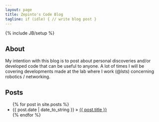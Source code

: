 ```yaml
---
layout: page
title: Zepinto's Code Blog
tagline: if (idle) { // write blog post }
---
```

{% include JB/setup %}

## About
My intention with this blog is to post about personal discoveries and/or developed
code that can be useful to anyone. A lot of times I will be covering developments
made at the lab where I work (@lsts) concerning robotics / networking.

## Posts

<ul class="posts">
  {% for post in site.posts %}
    <li><span>{{ post.date | date_to_string }}</span> &raquo; <a href="{{ BASE_PATH }}{{ post.url }}">{{ post.title }}</a></li>
  {% endfor %}
</ul>
